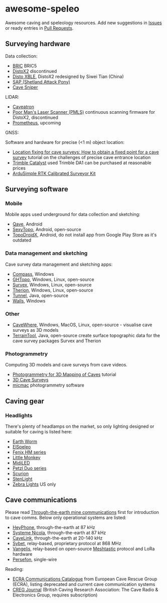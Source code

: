 # awesome-speleo

Awesome caving and speleology resources. Add new suggestions in [Issues](https://github.com/kravietz/awesome-speleo/issues)
or ready entries in [Pull Requests](https://github.com/kravietz/awesome-speleo/pulls).

## Surveying hardware

Data collection:

* [BRIC](https://www.bricsurvey.com) BRIC5
* [DistoX2](https://paperless.bheeb.ch) discontinued
* [Disto XBLE](https://www.youtube.com/watch?v=6OvoH-lpF4c), DistoX2 redesigned by Siwei Tian (China)
* [SAP (Shetland Attack Pony)](https://www.shetlandattackpony.co.uk/index.php?route=common/home)
* [Cave Sniper](https://speleonews.pl/cave-sniper/)

LIDAR:

* [Caveatron](http://www.caveatron.com)
* [Poor Man's Laser Scanner (PMLS)](https://github.com/poormanslaserscanner) continuous scanning firmware for DistoX2, discontinued
* [Prometheus](https://3dcavesurveys.com/index.php/prometheus/), upcoming

GNSS:

Software and hardware for precise (<1 m) object location:

* [Location fixing for cave surveys: How to obtain a fixed point for a cave survey](https://www.cavinguk.co.uk/info/locatingsurveys.html) tutorial on the challenges of precise cave entrance location
* [Trimble Catalyst](https://geospatial.trimble.com/en/products/software/trimble-catalyst) used Trimble DA1 can be purchased at reasonable prices
* [ArduSimple RTK Calibrated Surveyor Kit](https://www.ardusimple.com/product/rtk-surveyor-kit-accessories/)

## Surveying software

### Mobile

Mobile apps used underground for data collection and sketching:

* [Qave](https://play.google.com/store/apps/details?id=com.svist.qave), Android
* [SexyTopo](https://play.google.com/store/apps/details?id=org.hwyl.sexytopo), Android, open-source
* [TopoDroidX](https://sites.google.com/site/speleoapps/home/topodroid), Android, do not install app from Google Play Store as it's outdated

### Data management and sketching

Cave survey data management and sketching apps:

* [Compass](https://fountainware.com/compass/index.htm), Windows
* [GHTopo](https://ghtopo.blog4ever.com/ghtopo), Windows, Linux, open-source
* [Survex](https://survex.com), Windows, Linux, open-source
* [Therion](https://therion.speleo.sk), Windows, Linux, open-source
* [Tunnel](https://github.com/CaveSurveying/tunnelx), Java, open-source
* [Walls](https://www.texasspeleologicalsurvey.org/software/walls/tsswalls.php), Windows

### Other

* [CaveWhere](https://cavewhere.com), Windows, MacOS, Linux, open-source - visualise cave surveys as 3D models
* [TerrainTool](http://ubss.org.uk/terraintool/terraintool.php), Java, open-source create surface topographic data for the cave survey packages Survex and Therion

### Photogrammetry

Computing 3D models and cave surveys from cave videos.

* [Photogrammetry for 3D Mapping of Caves](https://ruuth.xyz/Photogrammetryfor3DMappingofCaves.html) tutorial
* [3D Cave Surveys](https://3dcavesurveys.com)
* [micmac](https://github.com/micmacIGN/micmac) photogrammetry software

## Caving gear

### Headlights

There's plenty of headlamps on the market, so only lighting designed or suitable for caving is listed here:

* [Earth Worm](https://earthwormcavelight.co.uk)
* [ElSpeleo](http://www.elwork-speleo.hr/Index.aspx?l=EN)
* [Fenix HM series](https://www.fenixlighting.com/collections/headlamps)
* [Little Monkey](https://littlemonkeycaving.co.uk/Rude-Nora-4/)
* [MidiLED](https://www.midiled.pl/)
* [Petzl Duo series](https://www.petzl.com/GB/en/Sport/Headlamps)
* [Scurion](https://www.scurion.ch/)
* [StenLight](http://www.stenlight.com)
* [Zebra Lights](https://www.zebralight.com/Headlamp_c_7.html) US only

## Cave communications

Please read [Through-the-earth mine communications](https://en.wikipedia.org/wiki/Through-the-earth_mine_communications) first for introduction to cave comms. Below only operational systems are listed:

* [HeyPhone](http://bcra.org.uk/creg/heyphone/introduction.html), through-the-earth at 87 kHz
* [Systeme Nicola](https://pe2bz.philpem.me.uk/Comm/-%20ELF-VLF/-%20ELF-Theory/-%20CaveTheory/CaveRadio1/System-Nicola-Mk2/SYTEME_NICOLA_Mk2.html), through-the-earth at 87 kHz
* [CaveLink](https://www.cavelink.com/cl3x_neu/index.php/en/), through-the-earth at 20-140 kHz
* [Sybet](https://sybet.eu/batnode/), relay-based, proprietary protocol at 868 MHz
* [Vangelis](https://github.com/semper-ad-fundum/vangelis), relay-based on open-source [Meshtastic](https://meshtastic.org) protocol and LoRa hardware
* [Persefon](https://jaskinie.jaszczur.org/persefon/), single-wire

Reading:

* [ECRA Communications Catalogue](https://caverescue.eu/documents/communication/communications-catalogue/) from European Cave Rescue Group (ECRA), listing deprecated and current cave communication systems
* [CREG Journal](https://bcra.org.uk/pub/cregj/index.html?j=) (British Caving Research Association: The Cave Radio & Electronics Group, requires subscription)
